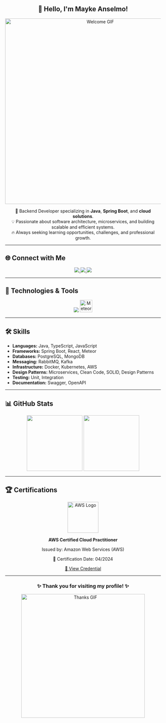 <div align="center">
  <h2>👋 Hello, I'm Mayke Anselmo!</h2>
  <img src="https://i.pinimg.com/originals/83/b8/09/83b809857acd41a7bad4935b4734f9fc.gif" alt="Welcome GIF" width="600" />
</div>

<p align="center">
  🚀 Backend Developer specializing in <strong>Java</strong>, <strong>Spring Boot</strong>, and <strong>cloud solutions</strong>.<br>
  💡 Passionate about software architecture, microservices, and building scalable and efficient systems.<br>
  🔥 Always seeking learning opportunities, challenges, and professional growth.
</p>

---

## 🌐 Connect with Me

<p align="center">
  <a href="https://www.linkedin.com/in/mayke-anselmo-766301269/" target="_blank">
    <img src="https://img.shields.io/badge/LinkedIn-0A66C2?style=for-the-badge&logo=linkedin&logoColor=white"/>
  </a>
  <a href="mailto:mayke.rpmg@gmail.com" target="_blank">
    <img src="https://img.shields.io/badge/Gmail-D14836?style=for-the-badge&logo=gmail&logoColor=white"/>
  </a>
  <a href="https://seuportfolio.com" target="_blank">
    <img src="https://img.shields.io/badge/Portfolio-FF5722?style=for-the-badge&logo=firefox&logoColor=white"/>
  </a>
</p>

---

## 🚀 Technologies & Tools

<p align="center">
  <img src="https://skillicons.dev/icons?i=java,spring,aws,docker,kafka,rabbitmq,postgres,react,ts,js,html,css,git" />
  <img src="https://www.technotification.com/wp-content/uploads/2017/06/meteorjs.png" height="40" alt="MeteorJS"/>
</p>

---

## 🛠️ Skills

- **Languages:** Java, TypeScript, JavaScript
- **Frameworks:** Spring Boot, React, Meteor
- **Databases:** PostgreSQL, MongoDB
- **Messaging:** RabbitMQ, Kafka
- **Infrastructure:** Docker, Kubernetes, AWS
- **Design Patterns:** Microservices, Clean Code, SOLID, Design Patterns
- **Testing:** Unit, Integration
- **Documentation:** Swagger, OpenAPI

---

## 📊 GitHub Stats

<div align="center">
  <img src="https://github-readme-stats.vercel.app/api?username=maykeanselmo&show_icons=true&theme=github_dark" height="180"/>
  <img src="https://github-readme-stats.vercel.app/api/top-langs/?username=maykeanselmo&layout=compact&theme=github_dark" height="180"/>
</div>

---

## 🏆 Certifications

<div align="center">
  <img src="https://upload.wikimedia.org/wikipedia/commons/9/93/Amazon_Web_Services_Logo.svg" alt="AWS Logo" width="100"/>
  <p><strong>AWS Certified Cloud Practitioner</strong></p>
  <p>Issued by: Amazon Web Services (AWS)</p>
  <p>📅 Certification Date: 04/2024</p>
  <a href="https://www.credly.com/badges/2becf92f-c00a-4551-aa63-dda5ca3929a4/linked_in_profile" target="_blank">
    🔗 View Credential
  </a>
</div>

---

<div align="center">
  <h3>✨ Thank you for visiting my profile! ✨</h3>
  <img src="https://i.giphy.com/media/v1.Y2lkPTc5MGI3NjExdzB0NWQ1NjRmdjZ6OWFjeWhuM3ZzM24waWpodTN5dml4d2k2ZXg5OSZlcD12MV9pbnRlcm5hbF9naWZfYnlfaWQmY3Q9Zw/bGgsc5mWoryfgKBx1u/giphy.gif" alt="Thanks GIF" width="400" />
</div>
